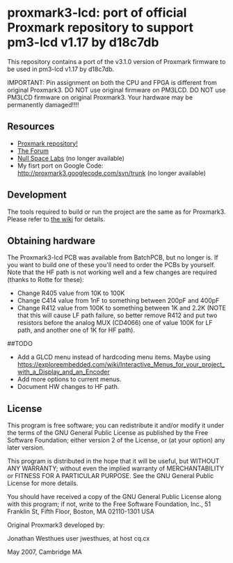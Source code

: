 # proxmark3-lcd: port of official Proxmark repository to support pm3-lcd v1.17 by d18c7db

This repository contains a port of the v3.1.0 version of Proxmark firmware to be used in pm3-lcd v1.17 by d18c7db.

IMPORTANT: Pin assignment on both the CPU and FPGA is different from original Proxmark3.
           DO NOT use original firmware on PM3LCD.
           DO NOT use PM3LCD firmware on original Proxmark3.
           Your hardware may be permanently damaged!!!!

## Resources

* [Proxmark repository!](https://github.com/Proxmark/proxmark3)
* [The Forum](http://www.proxmark.org/forum/viewtopic.php?id=436)
* [Null Space Labs](http://wiki.032.la/proxmark3_lcd) (no longer available)
* My fisrt port on Google Code: http://proxmark3.googlecode.com/svn/trunk (no longer available)
   
## Development

The tools required to build  or run the project are the same as for Proxmark3. Please refer 
to [the wiki](https://github.com/Proxmark/proxmark3/wiki) for details.

## Obtaining hardware

The Proxmark3-lcd PCB was available from BatchPCB, but no longer is.
If you want to build one of these you'll need to order the PCBs by yourself.
Note that the HF path is not working well and a few changes are required (thanks to Rotte for these):
 - Change R405 value from 10K to 100K
 - Change C414 value from 1nF to something between 200pF and 400pF
 - Change R412 value from 100K to something between 1K and 2.2K (NOTE that this will cause LF path failure, 
 so better remove R412 and put two resistors before the analog MUX (CD4066) one of value 100K for LF path, and
 another one of 1K for HF path).


##TODO
 - Add a GLCD menu instead of hardcoding menu items. Maybe using https://exploreembedded.com/wiki/Interactive_Menus_for_your_project_with_a_Display_and_an_Encoder
 - Add more options to current menus.
 - Document HW changes to HF path.

## License

This program is free software; you can redistribute it and/or modify
it under the terms of the GNU General Public License as published by
the Free Software Foundation; either version 2 of the License, or
(at your option) any later version.

This program is distributed in the hope that it will be useful,
but WITHOUT ANY WARRANTY; without even the implied warranty of
MERCHANTABILITY or FITNESS FOR A PARTICULAR PURPOSE.  See the
GNU General Public License for more details.

You should have received a copy of the GNU General Public License
along with this program; if not, write to the Free Software
Foundation, Inc., 51 Franklin St, Fifth Floor, Boston, MA  02110-1301  USA

Original Proxmark3 developed by:

Jonathan Westhues
user jwesthues, at host cq.cx

May 2007, Cambridge MA
